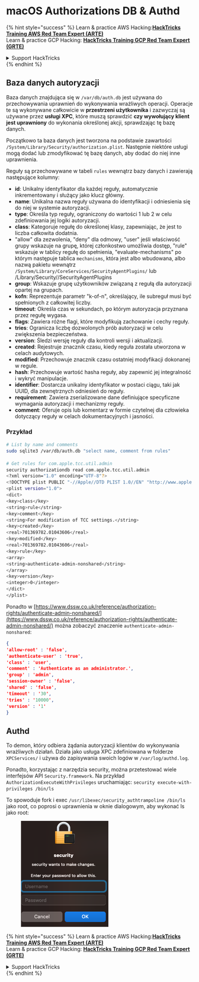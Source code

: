 # macOS Authorizations DB & Authd



{% hint style="success" %}
Learn & practice AWS Hacking:<img src="../../../.gitbook/assets/arte.png" alt="" data-size="line">[**HackTricks Training AWS Red Team Expert (ARTE)**](https://training.hacktricks.xyz/courses/arte)<img src="../../../.gitbook/assets/arte.png" alt="" data-size="line">\
Learn & practice GCP Hacking: <img src="../../../.gitbook/assets/grte.png" alt="" data-size="line">[**HackTricks Training GCP Red Team Expert (GRTE)**<img src="../../../.gitbook/assets/grte.png" alt="" data-size="line">](https://training.hacktricks.xyz/courses/grte)

<details>

<summary>Support HackTricks</summary>

* Check the [**subscription plans**](https://github.com/sponsors/carlospolop)!
* **Join the** 💬 [**Discord group**](https://discord.gg/hRep4RUj7f) or the [**telegram group**](https://t.me/peass) or **follow** us on **Twitter** 🐦 [**@hacktricks\_live**](https://twitter.com/hacktricks\_live)**.**
* **Share hacking tricks by submitting PRs to the** [**HackTricks**](https://github.com/carlospolop/hacktricks) and [**HackTricks Cloud**](https://github.com/carlospolop/hacktricks-cloud) github repos.

</details>
{% endhint %}

## **Baza danych autoryzacji**

Baza danych znajdująca się w `/var/db/auth.db` jest używana do przechowywania uprawnień do wykonywania wrażliwych operacji. Operacje te są wykonywane całkowicie w **przestrzeni użytkownika** i zazwyczaj są używane przez **usługi XPC**, które muszą sprawdzić **czy wywołujący klient jest uprawniony** do wykonania określonej akcji, sprawdzając tę bazę danych.

Początkowo ta baza danych jest tworzona na podstawie zawartości `/System/Library/Security/authorization.plist`. Następnie niektóre usługi mogą dodać lub zmodyfikować tę bazę danych, aby dodać do niej inne uprawnienia.

Reguły są przechowywane w tabeli `rules` wewnątrz bazy danych i zawierają następujące kolumny:

* **id**: Unikalny identyfikator dla każdej reguły, automatycznie inkrementowany i służący jako klucz główny.
* **name**: Unikalna nazwa reguły używana do identyfikacji i odniesienia się do niej w systemie autoryzacji.
* **type**: Określa typ reguły, ograniczony do wartości 1 lub 2 w celu zdefiniowania jej logiki autoryzacji.
* **class**: Kategoruje regułę do określonej klasy, zapewniając, że jest to liczba całkowita dodatnia.
* "allow" dla zezwolenia, "deny" dla odmowy, "user" jeśli właściwość grupy wskazuje na grupę, której członkostwo umożliwia dostęp, "rule" wskazuje w tablicy regułę do spełnienia, "evaluate-mechanisms" po którym następuje tablica `mechanisms`, która jest albo wbudowana, albo nazwą pakietu wewnątrz `/System/Library/CoreServices/SecurityAgentPlugins/` lub /Library/Security//SecurityAgentPlugins
* **group**: Wskazuje grupę użytkowników związaną z regułą dla autoryzacji opartej na grupach.
* **kofn**: Reprezentuje parametr "k-of-n", określający, ile subreguł musi być spełnionych z całkowitej liczby.
* **timeout**: Określa czas w sekundach, po którym autoryzacja przyznana przez regułę wygasa.
* **flags**: Zawiera różne flagi, które modyfikują zachowanie i cechy reguły.
* **tries**: Ogranicza liczbę dozwolonych prób autoryzacji w celu zwiększenia bezpieczeństwa.
* **version**: Śledzi wersję reguły dla kontroli wersji i aktualizacji.
* **created**: Rejestruje znacznik czasu, kiedy reguła została utworzona w celach audytowych.
* **modified**: Przechowuje znacznik czasu ostatniej modyfikacji dokonanej w regule.
* **hash**: Przechowuje wartość hasha reguły, aby zapewnić jej integralność i wykryć manipulacje.
* **identifier**: Dostarcza unikalny identyfikator w postaci ciągu, taki jak UUID, dla zewnętrznych odniesień do reguły.
* **requirement**: Zawiera zserializowane dane definiujące specyficzne wymagania autoryzacji i mechanizmy reguły.
* **comment**: Oferuje opis lub komentarz w formie czytelnej dla człowieka dotyczący reguły w celach dokumentacyjnych i jasności.

### Przykład
```bash
# List by name and comments
sudo sqlite3 /var/db/auth.db "select name, comment from rules"

# Get rules for com.apple.tcc.util.admin
security authorizationdb read com.apple.tcc.util.admin
<?xml version="1.0" encoding="UTF-8"?>
<!DOCTYPE plist PUBLIC "-//Apple//DTD PLIST 1.0//EN" "http://www.apple.com/DTDs/PropertyList-1.0.dtd">
<plist version="1.0">
<dict>
<key>class</key>
<string>rule</string>
<key>comment</key>
<string>For modification of TCC settings.</string>
<key>created</key>
<real>701369782.01043606</real>
<key>modified</key>
<real>701369782.01043606</real>
<key>rule</key>
<array>
<string>authenticate-admin-nonshared</string>
</array>
<key>version</key>
<integer>0</integer>
</dict>
</plist>
```
Ponadto w [https://www.dssw.co.uk/reference/authorization-rights/authenticate-admin-nonshared/](https://www.dssw.co.uk/reference/authorization-rights/authenticate-admin-nonshared/) można zobaczyć znaczenie `authenticate-admin-nonshared`:
```json
{
'allow-root' : 'false',
'authenticate-user' : 'true',
'class' : 'user',
'comment' : 'Authenticate as an administrator.',
'group' : 'admin',
'session-owner' : 'false',
'shared' : 'false',
'timeout' : '30',
'tries' : '10000',
'version' : '1'
}
```
## Authd

To demon, który odbiera żądania autoryzacji klientów do wykonywania wrażliwych działań. Działa jako usługa XPC zdefiniowana w folderze `XPCServices/` i używa do zapisywania swoich logów w `/var/log/authd.log`.

Ponadto, korzystając z narzędzia security, można przetestować wiele interfejsów API `Security.framework`. Na przykład `AuthorizationExecuteWithPrivileges` uruchamiając: `security execute-with-privileges /bin/ls`

To spowoduje fork i exec `/usr/libexec/security_authtrampoline /bin/ls` jako root, co poprosi o uprawnienia w oknie dialogowym, aby wykonać ls jako root:

<figure><img src="../../../.gitbook/assets/image.png" alt=""><figcaption></figcaption></figure>

{% hint style="success" %}
Learn & practice AWS Hacking:<img src="../../../.gitbook/assets/arte.png" alt="" data-size="line">[**HackTricks Training AWS Red Team Expert (ARTE)**](https://training.hacktricks.xyz/courses/arte)<img src="../../../.gitbook/assets/arte.png" alt="" data-size="line">\
Learn & practice GCP Hacking: <img src="../../../.gitbook/assets/grte.png" alt="" data-size="line">[**HackTricks Training GCP Red Team Expert (GRTE)**<img src="../../../.gitbook/assets/grte.png" alt="" data-size="line">](https://training.hacktricks.xyz/courses/grte)

<details>

<summary>Support HackTricks</summary>

* Check the [**subscription plans**](https://github.com/sponsors/carlospolop)!
* **Join the** 💬 [**Discord group**](https://discord.gg/hRep4RUj7f) or the [**telegram group**](https://t.me/peass) or **follow** us on **Twitter** 🐦 [**@hacktricks\_live**](https://twitter.com/hacktricks\_live)**.**
* **Share hacking tricks by submitting PRs to the** [**HackTricks**](https://github.com/carlospolop/hacktricks) and [**HackTricks Cloud**](https://github.com/carlospolop/hacktricks-cloud) github repos.

</details>
{% endhint %}
